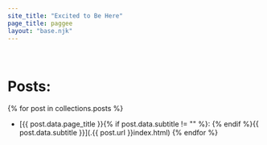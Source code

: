 ```yaml
---
site_title: "Excited to Be Here"
page_title: paggee
layout: "base.njk"
---
```


</br>

# Posts:

{% for post in collections.posts %}
- [{{ post.data.page_title }}{% if post.data.subtitle != "" %}: {% endif %}{{ post.data.subtitle }}](.{{ post.url }}index.html)
{% endfor %}